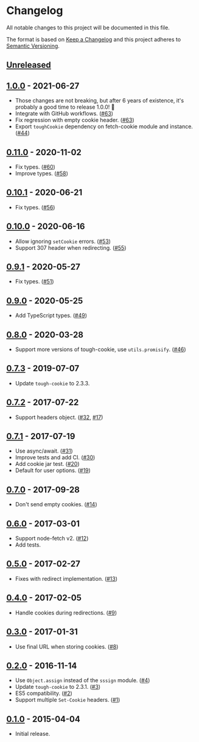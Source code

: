 # Changelog
All notable changes to this project will be documented in this file.

The format is based on [Keep a Changelog](http://keepachangelog.com/en/1.0.0/)
and this project adheres to [Semantic Versioning](http://semver.org/spec/v2.0.0.html).

## [Unreleased]

## [1.0.0] - 2021-06-27
* Those changes are not breaking, but after 6 years of existence,
  it's probably a good time to release 1.0.0! 🎉
* Integrate with GitHub workflows. ([#63])
* Fix regression with empty cookie header. ([#63])
* Export `toughCookie` dependency on fetch-cookie module and instance. ([#44])

## [0.11.0] - 2020-11-02
* Fix types. ([#60])
* Improve types. ([#58])

## [0.10.1] - 2020-06-21
* Fix types. ([#56])

## [0.10.0] - 2020-06-16
* Allow ignoring `setCookie` errors. ([#53])
* Support 307 header when redirecting. ([#55])

## [0.9.1] - 2020-05-27
* Fix types. ([#51])

## [0.9.0] - 2020-05-25
* Add TypeScript types. ([#49])

## [0.8.0] - 2020-03-28
* Support more versions of tough-cookie, use `utils.promisify`. ([#46])

## [0.7.3] - 2019-07-07
* Update `tough-cookie` to 2.3.3.

## [0.7.2] - 2017-07-22
* Support headers object. ([#32], [#17])

## [0.7.1] - 2017-07-19
* Use async/await. ([#31])
* Improve tests and add CI. ([#30])
* Add cookie jar test. ([#20])
* Default for user options. ([#19])

## [0.7.0] - 2017-09-28
* Don't send empty cookies. ([#14])

## [0.6.0] - 2017-03-01
* Support node-fetch v2. ([#12])
* Add tests.

## [0.5.0] - 2017-02-27
* Fixes with redirect implementation. ([#13])

## [0.4.0] - 2017-02-05
* Handle cookies during redirections. ([#9])

## [0.3.0] - 2017-01-31
* Use final URL when storing cookies. ([#8])

## [0.2.0] - 2016-11-14
* Use `Object.assign` instead of the `sssign` module. ([#4])
* Update `tough-cookie` to 2.3.1. ([#3])
* ES5 compatibility. ([#2])
* Support multiple `Set-Cookie` headers. ([#1])

## [0.1.0] - 2015-04-04
* Initial release.

[Unreleased]: https://github.com/valeriangalliat/fetch-cookie/compare/v1.0.0...HEAD
[1.0.0]: https://github.com/valeriangalliat/fetch-cookie/compare/v0.11.0...v1.0.0
[0.11.0]: https://github.com/valeriangalliat/fetch-cookie/compare/v0.10.1...v0.11.0
[0.10.1]: https://github.com/valeriangalliat/fetch-cookie/compare/v0.10.0...v0.10.1
[0.10.0]: https://github.com/valeriangalliat/fetch-cookie/compare/v0.9.1...v0.10.0
[0.9.1]: https://github.com/valeriangalliat/fetch-cookie/compare/v0.9.0...v0.9.1
[0.9.0]: https://github.com/valeriangalliat/fetch-cookie/compare/v0.8.0...v0.9.0
[0.8.0]: https://github.com/valeriangalliat/fetch-cookie/compare/v0.7.3...v0.8.0
[0.7.3]: https://github.com/valeriangalliat/fetch-cookie/compare/v0.7.2...v0.7.3
[0.7.2]: https://github.com/valeriangalliat/fetch-cookie/compare/v0.7.1...v0.7.2
[0.7.1]: https://github.com/valeriangalliat/fetch-cookie/compare/v0.7.0...v0.7.1
[0.7.0]: https://github.com/valeriangalliat/fetch-cookie/compare/v0.6.0...v0.7.0
[0.6.0]: https://github.com/valeriangalliat/fetch-cookie/compare/v0.5.0...v0.6.0
[0.5.0]: https://github.com/valeriangalliat/fetch-cookie/compare/v0.4.0...v0.5.0
[0.4.0]: https://github.com/valeriangalliat/fetch-cookie/compare/v0.3.0...v0.4.0
[0.3.0]: https://github.com/valeriangalliat/fetch-cookie/compare/v0.2.0...v0.3.0
[0.2.0]: https://github.com/valeriangalliat/fetch-cookie/compare/v0.1.0...v0.2.0
[0.1.0]: https://github.com/valeriangalliat/fetch-cookie/tree/v0.1.0

[#1]: https://github.com/valeriangalliat/fetch-cookie/issues/1
[#2]: https://github.com/valeriangalliat/fetch-cookie/pull/2
[#3]: https://github.com/valeriangalliat/fetch-cookie/issues/3
[#4]: https://github.com/valeriangalliat/fetch-cookie/pull/4
[#8]: https://github.com/valeriangalliat/fetch-cookie/pull/8
[#9]: https://github.com/valeriangalliat/fetch-cookie/pull/9
[#12]: https://github.com/valeriangalliat/fetch-cookie/issues/12
[#13]: https://github.com/valeriangalliat/fetch-cookie/issues/13
[#14]: https://github.com/valeriangalliat/fetch-cookie/pull/14
[#17]: https://github.com/valeriangalliat/fetch-cookie/issues/17
[#19]: https://github.com/valeriangalliat/fetch-cookie/pull/19
[#20]: https://github.com/valeriangalliat/fetch-cookie/pull/20
[#30]: https://github.com/valeriangalliat/fetch-cookie/pull/30
[#31]: https://github.com/valeriangalliat/fetch-cookie/pull/31
[#32]: https://github.com/valeriangalliat/fetch-cookie/pull/32
[#44]: https://github.com/valeriangalliat/fetch-cookie/pull/44
[#46]: https://github.com/valeriangalliat/fetch-cookie/pull/46
[#49]: https://github.com/valeriangalliat/fetch-cookie/pull/49
[#51]: https://github.com/valeriangalliat/fetch-cookie/pull/51
[#53]: https://github.com/valeriangalliat/fetch-cookie/pull/53
[#55]: https://github.com/valeriangalliat/fetch-cookie/pull/55
[#56]: https://github.com/valeriangalliat/fetch-cookie/pull/56
[#58]: https://github.com/valeriangalliat/fetch-cookie/pull/58
[#60]: https://github.com/valeriangalliat/fetch-cookie/pull/60
[#63]: https://github.com/valeriangalliat/fetch-cookie/pull/63
